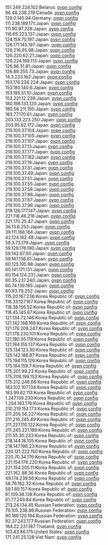 151.249.224.102:Belarus: [ovpn config](vpn/151_249_224_102.ovpn)  
96.48.238.219:Canada: [ovpn config](vpn/96_48_238_219.ovpn)  
128.0.145.94:Germany: [ovpn config](vpn/128_0_145_94.ovpn)  
111.238.189.171:Japan: [ovpn config](vpn/111_238_189_171.ovpn)  
111.90.97.228:Japan: [ovpn config](vpn/111_90_97_228.ovpn)  
116.65.223.137:Japan: [ovpn config](vpn/116_65_223_137.ovpn)  
124.159.70.197:Japan: [ovpn config](vpn/124_159_70_197.ovpn)  
126.171.145.197:Japan: [ovpn config](vpn/126_171_145_197.ovpn)  
126.216.95.98:Japan: [ovpn config](vpn/126_216_95_98.ovpn)  
126.220.62.21:Japan: [ovpn config](vpn/126_220_62_21.ovpn)  
126.224.169.113:Japan: [ovpn config](vpn/126_224_169_113.ovpn)  
126.86.31.81:Japan: [ovpn config](vpn/126_86_31_81.ovpn)  
126.89.255.73:Japan: [ovpn config](vpn/126_89_255_73.ovpn)  
14.3.233.162:Japan: [ovpn config](vpn/14_3_233_162.ovpn)  
153.174.234.224:Japan: [ovpn config](vpn/153_174_234_224.ovpn)  
153.180.140.6:Japan: [ovpn config](vpn/153_180_140_6.ovpn)  
153.185.51.10:Japan: [ovpn config](vpn/153_185_51_10.ovpn)  
153.221.12.239:Japan: [ovpn config](vpn/153_221_12_239.ovpn)  
180.198.133.120:Japan: [ovpn config](vpn/180_198_133_120.ovpn)  
180.58.211.150:Japan: [ovpn config](vpn/180_58_211_150.ovpn)  
183.77.170.61:Japan: [ovpn config](vpn/183_77_170_61.ovpn)  
203.133.223.250:Japan: [ovpn config](vpn/203_133_223_250.ovpn)  
203.95.62.172:Japan: [ovpn config](vpn/203_95_62_172.ovpn)  
219.100.37.104:Japan: [ovpn config](vpn/219_100_37_104.ovpn)  
219.100.37.105:Japan: [ovpn config](vpn/219_100_37_105.ovpn)  
219.100.37.107:Japan: [ovpn config](vpn/219_100_37_107.ovpn)  
219.100.37.13:Japan: [ovpn config](vpn/219_100_37_13.ovpn)  
219.100.37.177:Japan: [ovpn config](vpn/219_100_37_177.ovpn)  
219.100.37.182:Japan: [ovpn config](vpn/219_100_37_182.ovpn)  
219.100.37.19:Japan: [ovpn config](vpn/219_100_37_19.ovpn)  
219.100.37.31:Japan: [ovpn config](vpn/219_100_37_31.ovpn)  
219.100.37.49:Japan: [ovpn config](vpn/219_100_37_49.ovpn)  
219.100.37.51:Japan: [ovpn config](vpn/219_100_37_51.ovpn)  
219.100.37.55:Japan: [ovpn config](vpn/219_100_37_55.ovpn)  
219.100.37.58:Japan: [ovpn config](vpn/219_100_37_58.ovpn)  
219.100.37.86:Japan: [ovpn config](vpn/219_100_37_86.ovpn)  
219.100.37.87:Japan: [ovpn config](vpn/219_100_37_87.ovpn)  
219.100.37.96:Japan: [ovpn config](vpn/219_100_37_96.ovpn)  
219.126.177.147:Japan: [ovpn config](vpn/219_126_177_147.ovpn)  
221.118.46.216:Japan: [ovpn config](vpn/221_118_46_216.ovpn)  
221.170.25.47:Japan: [ovpn config](vpn/221_170_25_47.ovpn)  
36.13.6.253:Japan: [ovpn config](vpn/36_13_6_253.ovpn)  
39.111.168.184:Japan: [ovpn config](vpn/39_111_168_184.ovpn)  
42.124.162.48:Japan: [ovpn config](vpn/42_124_162_48.ovpn)  
58.3.73.179:Japan: [ovpn config](vpn/58_3_73_179.ovpn)  
59.129.176.190:Japan: [ovpn config](vpn/59_129_176_190.ovpn)  
59.142.67.95:Japan: [ovpn config](vpn/59_142_67_95.ovpn)  
59.147.136.61:Japan: [ovpn config](vpn/59_147_136_61.ovpn)  
60.125.195.98:Japan: [ovpn config](vpn/60_125_195_98.ovpn)  
60.141.171.131:Japan: [ovpn config](vpn/60_141_171_131.ovpn)  
60.154.124.231:Japan: [ovpn config](vpn/60_154_124_231.ovpn)  
60.35.237.240:Japan: [ovpn config](vpn/60_35_237_240.ovpn)  
60.74.139.165:Japan: [ovpn config](vpn/60_74_139_165.ovpn)  
60.93.79.252:Japan: [ovpn config](vpn/60_93_79_252.ovpn)  
115.20.167.236:Korea Republic of: [ovpn config](vpn/115_20_167_236.ovpn)  
118.33.127.167:Korea Republic of: [ovpn config](vpn/118_33_127_167.ovpn)  
118.38.156.52:Korea Republic of: [ovpn config](vpn/118_38_156_52.ovpn)  
118.45.145.67:Korea Republic of: [ovpn config](vpn/118_45_145_67.ovpn)  
121.134.72.146:Korea Republic of: [ovpn config](vpn/121_134_72_146.ovpn)  
121.142.168.169:Korea Republic of: [ovpn config](vpn/121_142_168_169.ovpn)  
121.176.208.247:Korea Republic of: [ovpn config](vpn/121_176_208_247.ovpn)  
121.178.230.101:Korea Republic of: [ovpn config](vpn/121_178_230_101.ovpn)  
121.180.95.119:Korea Republic of: [ovpn config](vpn/121_180_95_119.ovpn)  
121.184.155.137:Korea Republic of: [ovpn config](vpn/121_184_155_137.ovpn)  
125.134.123.30:Korea Republic of: [ovpn config](vpn/125_134_123_30.ovpn)  
125.142.186.87:Korea Republic of: [ovpn config](vpn/125_142_186_87.ovpn)  
175.194.115.126:Korea Republic of: [ovpn config](vpn/175_194_115_126.ovpn)  
175.194.159.7:Korea Republic of: [ovpn config](vpn/175_194_159_7.ovpn)  
175.201.99.23:Korea Republic of: [ovpn config](vpn/175_201_99_23.ovpn)  
175.208.199.153:Korea Republic of: [ovpn config](vpn/175_208_199_153.ovpn)  
175.212.246.66:Korea Republic of: [ovpn config](vpn/175_212_246_66.ovpn)  
183.102.107.134:Korea Republic of: [ovpn config](vpn/183_102_107_134.ovpn)  
183.99.62.113:Korea Republic of: [ovpn config](vpn/183_99_62_113.ovpn)  
1.247.139.230:Korea Republic of: [ovpn config](vpn/1_247_139_230.ovpn)  
1.254.183.176:Korea Republic of: [ovpn config](vpn/1_254_183_176.ovpn)  
210.219.153.173:Korea Republic of: [ovpn config](vpn/210_219_153_173.ovpn)  
211.205.56.227:Korea Republic of: [ovpn config](vpn/211_205_56_227.ovpn)  
211.216.245.49:Korea Republic of: [ovpn config](vpn/211_216_245_49.ovpn)  
211.227.110.122:Korea Republic of: [ovpn config](vpn/211_227_110_122.ovpn)  
211.245.221.189:Korea Republic of: [ovpn config](vpn/211_245_221_189.ovpn)  
211.55.30.233:Korea Republic of: [ovpn config](vpn/211_55_30_233.ovpn)  
218.144.18.105:Korea Republic of: [ovpn config](vpn/218_144_18_105.ovpn)  
218.147.198.23:Korea Republic of: [ovpn config](vpn/218_147_198_23.ovpn)  
220.121.222.150:Korea Republic of: [ovpn config](vpn/220_121_222_150.ovpn)  
220.70.34.176:Korea Republic of: [ovpn config](vpn/220_70_34_176.ovpn)  
221.154.178.220:Korea Republic of: [ovpn config](vpn/221_154_178_220.ovpn)  
221.154.205.11:Korea Republic of: [ovpn config](vpn/221_154_205_11.ovpn)  
221.162.98.36:Korea Republic of: [ovpn config](vpn/221_162_98_36.ovpn)  
49.174.239.56:Korea Republic of: [ovpn config](vpn/49_174_239_56.ovpn)  
58.76.162.32:Korea Republic of: [ovpn config](vpn/58_76_162_32.ovpn)  
59.1.69.157:Korea Republic of: [ovpn config](vpn/59_1_69_157.ovpn)  
61.109.38.138:Korea Republic of: [ovpn config](vpn/61_109_38_138.ovpn)  
61.77.249.84:Korea Republic of: [ovpn config](vpn/61_77_249_84.ovpn)  
213.24.134.45:Russian Federation: [ovpn config](vpn/213_24_134_45.ovpn)  
79.105.238.86:Russian Federation: [ovpn config](vpn/79_105_238_86.ovpn)  
90.189.120.194:Russian Federation: [ovpn config](vpn/90_189_120_194.ovpn)  
92.37.243.177:Russian Federation: [ovpn config](vpn/92_37_243_177.ovpn)  
184.22.231.187:Thailand: [ovpn config](vpn/184_22_231_187.ovpn)  
103.83.86.175:United States: [ovpn config](vpn/103_83_86_175.ovpn)  
171.241.25.128:Viet Nam: [ovpn config](vpn/171_241_25_128.ovpn)  
